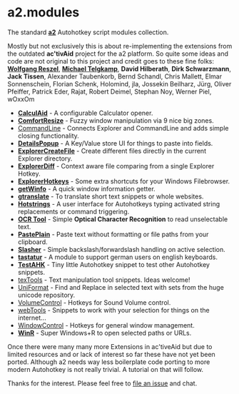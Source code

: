 # a2.modules

The standard [**a2**](https://github.com/ewerybody/a2) Autohotkey script modules collection.

Mostly but not exclusively this is about re-implementing the extensions from the outdated **ac'tivAid** project for the a2 platform. So quite some ideas and code are not original to this project and credit goes to these fine folks: [**Wolfgang Reszel**](https://github.com/Tekl), [**Michael Telgkamp**](https://telgkamp.de), **David Hilberath**, **Dirk Schwarzmann**, **Jack Tissen**, Alexander Taubenkorb, Bernd Schandl, Chris Mallett, Elmar Sonnenschein, Florian Schenk, Holomind, jla, Jossekin Beilharz, Jürg, Oliver Pfeiffer, Patrick Eder, Rajat, Robert Deimel, Stephan Noy, Werner Piel, wOxxOm


* [**CalculAid**](https://github.com/ewerybody/a2.modules/tree/master/CalculAid#calculaid) - A configurable Calculator opener.
* [**ComfortResize**](https://github.com/ewerybody/a2.modules/tree/master/ComfortResize#ComfortResize) - Fuzzy window manipulation via 9 nice big zones.
* [CommandLine](https://github.com/ewerybody/a2.modules/tree/master/commandLine#commandLine) - Connects Explorer and CommandLine and adds simple closing functionality.
* [**DetailsPopup**](https://github.com/ewerybody/a2.modules/tree/master/DetailsPopup#detailspopup) - A Key/Value store UI for things to paste into fields.
* [**ExplorerCreateFile**](https://github.com/ewerybody/a2.modules/tree/master/ExplorerCreateFile#ExplorerCreateFile) - Create different files directly in the current Explorer directory.
* [**ExplorerDiff**](https://github.com/ewerybody/a2.modules/tree/master/ExplorerDiff#ExplorerDiff) - Context aware file comparing from a single Explorer Hotkey.
* [**ExplorerHotkeys**](https://github.com/ewerybody/a2.modules/tree/master/ExplorerHotkeys#ExplorerHotkeys) - Some extra shortcuts for your Windows Filebrowser.
* [**getWinfo**](https://github.com/ewerybody/a2.modules/tree/master/getWinfo#getwinfo) - A quick window information getter.
* [**gtranslate**](https://github.com/ewerybody/a2.modules/tree/master/gtranslate#gtranslate) - To translate short text snippets or whole websites.
* [**Hotstrings**](https://github.com/ewerybody/a2.modules/tree/master/HotStrings#hotstrings) - A user interface for Autohotkeys typing activated string replacements or command triggering.
* [**OCR Tool**](https://github.com/ewerybody/a2.modules/tree/master/ocr_tool#ocr-tool) - Simple <b>Optical Character Recognition</b> to read unselectable text.
* [**PastePlain**](https://github.com/ewerybody/a2.modules/tree/master/PastePlain#pasteplain) - Paste text without formatting or file paths from your clipboard.
* [**Slasher**](https://github.com/ewerybody/a2.modules/tree/master/Slasher#Slasher) - Simple backslash/forwardslash handling on active selection.
* [**tastatur**](https://github.com/ewerybody/a2.modules/tree/master/tastatur#tastatur) - A module to support german users on english keyboards.
* [**TestAHK**](https://github.com/ewerybody/a2.modules/tree/master/TestAHK#testahk) - Tiny little Autohotkey snippet to test other Autohotkey snippets.
* [texTools](https://github.com/ewerybody/a2.modules/tree/master/texTools#texTools) - Text manipulation tool snippets. Ideas welcome!
* [UniFormat](https://github.com/ewerybody/a2.modules/tree/master/UniFormat#uniformat) - Find and Replace in selected text with sets from the huge unicode repository.
* [VolumeControl](https://github.com/ewerybody/a2.modules/tree/master/VolumeControl#VolumeControl) - Hotkeys for Sound Volume control.
* [webTools](https://github.com/ewerybody/a2.modules/tree/master/webTools#webTools) - Snippets to work with your selection for things on the internet...
* [WindowControl](https://github.com/ewerybody/a2.modules/tree/master/WindowControl#WindowControl) - Hotkeys for general window management.
* [**WinR**](https://github.com/ewerybody/a2.modules/tree/master/winr#winr) - Super Windows+R to open selected paths or URLs.

Once there were many many more Extensions in ac'tiveAid but due to limited resources and or lack of interest so far these have not yet been ported. Although a2 needs way less boilerplate code porting to more modern Autohotkey is not really trivial. A tutorial on that will follow.

Thanks for the interest. Please feel free to [file an issue](https://github.com/ewerybody/a2.modules/issues/new) and chat.
